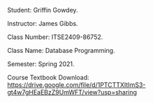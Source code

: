 Student: Griffin Gowdey.

Instructor: James Gibbs.

Class Number: ITSE2409-86752.

Class Name: Database Programming.

Semester: Spring 2021.

Course Textbook Download: https://drive.google.com/file/d/1PTCTTXItImS3-gt4w7gHEaEBzZ9UmWFT/view?usp=sharing
